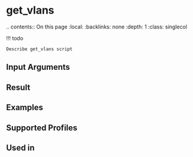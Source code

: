 

# get_vlans

.. contents:: On this page
    :local:
    :backlinks: none
    :depth: 1
    :class: singlecol

<!-- prettier-ignore -->
!!! todo

    Describe get_vlans script

Input Arguments
---------------

Result
------

Examples
--------

Supported Profiles
------------------

Used in
-------
